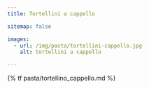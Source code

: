 ```yaml
---
title: Tortellini a cappello

sitemap: false

images:
  - url: /img/pasta/tortellini-cappello.jpg
    alt: tortellini a cappello

---
```


{% tf pasta/tortellino_cappello.md %}